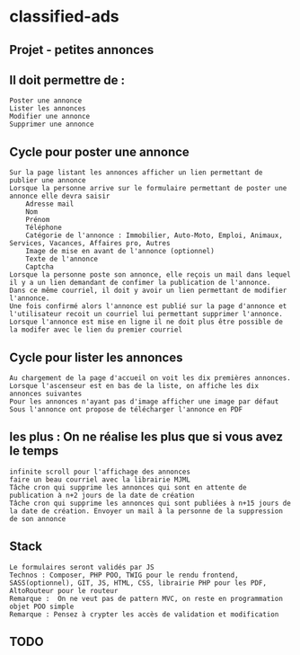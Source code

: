 # classified-ads

## Projet - petites annonces 		
		
		
## Il doit permettre de :		
	Poster une annonce	
	Lister les annonces
	Modifier une annonce
	Supprimer une annonce
		
		
		
		
## Cycle pour poster une annonce		
	Sur la page listant les annonces afficher un lien permettant de publier une annonce	
	Lorsque la personne arrive sur le formulaire permettant de poster une annonce elle devra saisir	
		Adresse mail
		Nom
		Prénom
		Téléphone
		Catégorie de l'annonce : Immobilier, Auto-Moto, Emploi, Animaux, Services, Vacances, Affaires pro, Autres
		Image de mise en avant de l'annonce (optionnel)
		Texte de l'annonce
		Captcha
	Lorsque la personne poste son annonce, elle reçois un mail dans lequel il y a un lien demandant de confimer la publication de l'annonce.
	Dans ce même courriel, il doit y avoir un lien permettant de modifier l'annonce.
	Une fois confirmé alors l'annonce est publié sur la page d'annonce et l'utilisateur recoit un courriel lui permettant supprimer l'annonce. 	
	Lorsque l'annonce est mise en ligne il ne doit plus être possible de la modifer avec le lien du premier courriel
		
## Cycle pour lister les annonces		
	Au chargement de la page d'accueil on voit les dix premières annonces. Lorsque l'ascenseur est en bas de la liste, on affiche les dix annonces suivantes 	
	Pour les annonces n'ayant pas d'image afficher une image par défaut	
	Sous l'annonce ont propose de télécharger l'annonce en PDF	
		
		
		
		
		
## les plus : On ne réalise les plus que si vous avez le temps
	infinite scroll pour l'affichage des annonces
	faire un beau courriel avec la librairie MJML		
	Tâche cron qui supprime les annonces qui sont en attente de publication à n+2 jours de la date de création	
	Tâche cron qui supprime les annonces qui sont publiées à n+15 jours de la date de création. Envoyer un mail à la personne de la suppression de son annonce	
		
		
## Stack		
	Le formulaires seront validés par JS	
	Technos : Composer, PHP POO, TWIG pour le rendu frontend, SASS(optionnel), GIT, JS, HTML, CSS, librairie PHP pour les PDF, AltoRouteur pour le routeur
	Remarque :  On ne veut pas de pattern MVC, on reste en programmation objet POO simple
	Remarque : Pensez à crypter les accès de validation et modification

## TODO
